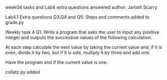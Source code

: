 week04 tasks and Lab4 extra questions answered
author: Jarlath Scarry

Lab4.1
Extra questions Q3,Q4 and Q5: Steps and comments added to grade.py

Weekly task 4
Q1. Write a program that asks the user to input any positive integer and outputs the successive values of the following calculation.

At each step calculate the next value by taking the current value and, if it is even, divide it by two, but if it is odd, multiply it by three and add one.

Have the program end if the current value is one.

collatz.py added